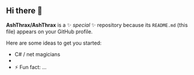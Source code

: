 ## Hi there 👋


**AshThrax/AshThrax** is a ✨ _special_ ✨ repository because its `README.md` (this file) appears on your GitHub profile.

Here are some ideas to get you started:

- C# / net magicians
- 
- ⚡ Fun fact: ...

